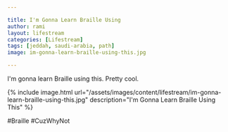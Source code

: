 ```yaml
---

title: I'm Gonna Learn Braille Using
author: rami
layout: lifestream 
categories: [Lifestream]
tags: [jeddah, saudi-arabia, path] 
image: im-gonna-learn-braille-using-this.jpg

---
```


I'm gonna learn Braille using this. Pretty cool. 

{% include image.html url="/assets/images/content/lifestream/im-gonna-learn-braille-using-this.jpg" description="I'm Gonna Learn Braille Using This" %}

#Braille #CuzWhyNot 
